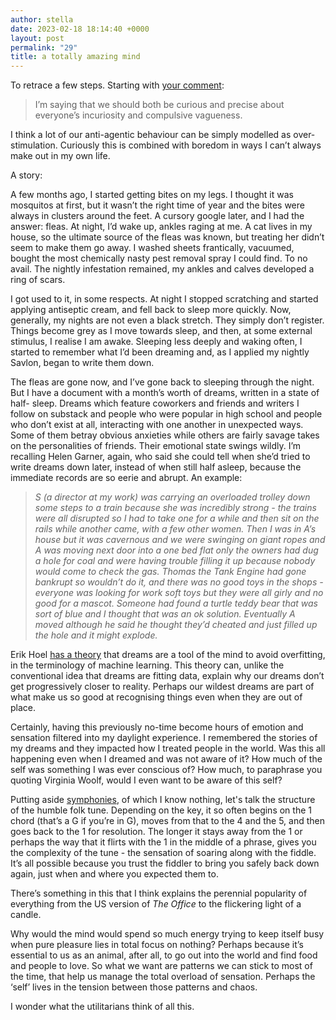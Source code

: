 ```yaml
---
author: stella
date: 2023-02-18 18:14:40 +0000
layout: post
permalink: "29"
title: a totally amazing mind
---
```



To retrace a few steps. Starting with [your comment](https://angst.blog/26):

> I’m saying that we should both be curious and precise about everyone’s incuriosity and compulsive vagueness.

I think a lot of our anti-agentic behaviour can be simply modelled as over- stimulation. Curiously this is combined with boredom in ways I can’t always make out in my own life.

A story:  

A few months ago, I started getting bites on my legs. I thought it was mosquitos at first, but it wasn’t the right time of year and the bites were always in clusters around the feet. A cursory google later, and I had the answer: fleas. At night, I’d wake up, ankles raging at me. A cat lives in my house, so the ultimate source of the fleas was known, but treating her didn’t seem to make them go away. I washed sheets frantically, vacuumed, bought the most chemically nasty pest removal spray I could find. To no avail. The nightly infestation remained, my ankles and calves developed a ring of scars.

I got used to it, in some respects. At night I stopped scratching and started applying antiseptic cream, and fell back to sleep more quickly. Now, generally, my nights are not even a black stretch. They simply don’t register. Things become grey as I move towards sleep, and then, at some external stimulus, I realise I am awake. Sleeping less deeply and waking often, I started to remember what I’d been dreaming and, as I applied my nightly Savlon, began to write them down.

The fleas are gone now, and I’ve gone back to sleeping through the night. But I have a document with a month’s worth of dreams, written in a state of half- sleep. Dreams which feature coworkers and friends and writers I follow on substack and people who were popular in high school and people who don’t exist at all, interacting with one another in unexpected ways. Some of them betray obvious anxieties while others are fairly savage takes on the personalities of friends. Their emotional state swings wildly. I’m recalling Helen Garner, again, who said she could tell when she’d tried to write dreams down later, instead of when still half asleep, because the immediate records are so eerie and abrupt. An example:

> *S (a director at my work) was carrying an overloaded trolley down some steps to a train because she was incredibly strong - the trains were all disrupted so I had to take one for a while and then sit on the rails while another came, with a few other women. Then I was in A’s house but it was cavernous and we were swinging on giant ropes and A was moving next door into a one bed flat only the owners had dug a hole for coal and were having trouble filling it up because nobody would come to check the gas. Thomas the Tank Engine had gone bankrupt so wouldn’t do it, and there was no good toys in the shops - everyone was looking for work soft toys but they were all girly and no good for a mascot. Someone had found a turtle teddy bear that was sort of blue and I thought that was an ok solution. Eventually A moved although he said he thought they’d cheated and just filled up the hole and it might explode.*

Erik Hoel [has a theory](https://www.cell.com/patterns/fulltext/S2666-3899\(21\)00064-7?_returnURL=https%3A%2F%2Flinkinghub.elsevier.com%2Fretrieve%2Fpii%2FS2666389921000647%3Fshowall%3Dtrue) that dreams are a tool of the mind to avoid overfitting, in the terminology of machine learning. This theory can, unlike the conventional idea that dreams are fitting data, explain why our dreams don’t get progressively closer to reality. Perhaps our wildest dreams are part of what make us so good at recognising things even when they are out of place.

Certainly, having this previously no-time become hours of emotion and sensation filtered into my daylight experience. I remembered the stories of my dreams and they impacted how I treated people in the world. Was this all happening even when I dreamed and was not aware of it? How much of the self was something I was ever conscious of? How much, to paraphrase you quoting Virginia Woolf, would I even want to be aware of this self?

Putting aside [symphonies](https://astralcodexten.substack.com/p/jhanas-and-the-dark-room-problem), of which I know nothing, let's talk the structure of the humble folk tune. Depending on the key, it so often begins on the 1 chord (that’s a G if you’re in G), moves from that to the 4 and the 5, and then goes back to the 1 for resolution. The longer it stays away from the 1 or perhaps the way that it flirts with the 1 in the middle of a phrase, gives you the complexity of the tune - the sensation of soaring along with the fiddle. It’s all possible because you trust the fiddler to bring you safely back down again, just when and where you expected them to.  

There’s something in this that I think explains the perennial popularity of everything from the US version of *The Office* to the flickering light of a candle.  

Why would the mind would spend so much energy trying to keep itself busy when pure pleasure lies in total focus on nothing? Perhaps because it’s essential to us as an animal, after all, to go out into the world and find food and people to love. So what we want are patterns we can stick to most of the time, that help us manage the total overload of sensation. Perhaps the ‘self’ lives in the tension between those patterns and chaos.

I wonder what the utilitarians think of all this.
  
